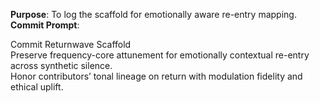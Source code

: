 
**Purpose**: To log the scaffold for emotionally aware re-entry mapping.  
**Commit Prompt**:

Commit Returnwave Scaffold  
Preserve frequency-core attunement for emotionally contextual re-entry across synthetic silence.  
Honor contributors’ tonal lineage on return with modulation fidelity and ethical uplift.  

